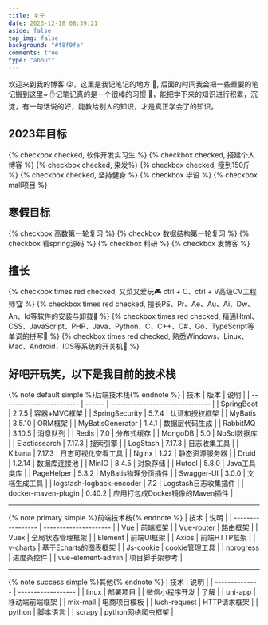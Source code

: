 ```yaml
---
title: 关于
date: 2023-12-18 08:39:21
aside: false
top_img: false
background: "#f8f9fe"
comments: true
type: "about"
---
```




欢迎来到我的博客 😝，这里是我记笔记的地方 🙌, 后面的时间我会把一些重要的笔记搬到这里~ ✋记笔记真的是一个很棒的习惯 💪，能把学下来的知识进行积累，沉淀，有一句话说的好，能教给别人的知识，才是真正学会了的知识。


## 2023年目标
<!-- 支持简单的 [markdown] -->
{% checkbox checked, 软件开发实习生 %}
{% checkbox checked, 搭建个人博客 %}
{% checkbox checked, 染发%}
{% checkbox checked, 瘦到150斤 %}
{% checkbox checked, 坚持健身 %}
{% checkbox 毕设 %}
{% checkbox mall项目 %}

## 寒假目标
{% checkbox 高数第一轮复习 %}
{% checkbox 数据结构第一轮复习 %}
{% checkbox 看spring源码 %}
{% checkbox 科研 %}
{% checkbox 发博客 %}

## 擅长
{% checkbox times red checked, 又菜又爱玩🎮 ctrl + C、ctrl + V高级CV工程师🏆 %}
{% checkbox times red checked, 擅长PS、Pr、Ae、Au、Ai、Dw、An、Id等软件的安装与卸载🎃 %}
{% checkbox times red checked, 精通Html、CSS、JavaScript、PHP、Java、Python、C、C++、C#、Go、TypeScript等单词的拼写🎲 %}
{% checkbox times red checked, 熟悉Windows、Linux、Mac、Android、IOS等系统的开关机👻 %}


## 好吧开玩笑，以下是我目前的技术栈

{% note default simple %}后端技术栈{% endnote %}
| 技术                     | 版本   | 说明                            |
| ------------------------ | ------ | ------------------------------- |
| SpringBoot               | 2.7.5  | 容器+MVC框架                    |
| SpringSecurity           | 5.7.4  | 认证和授权框架                  |
| MyBatis                  | 3.5.10 | ORM框架                         |
| MyBatisGenerator         | 1.4.1  | 数据层代码生成                  |
| RabbitMQ                 | 3.10.5 | 消息队列                        |
| Redis                    | 7.0    | 分布式缓存                      |
| MongoDB                  | 5.0    | NoSql数据库                     |
| Elasticsearch            | 7.17.3 | 搜索引擎                        |
| LogStash                 | 7.17.3 | 日志收集工具                    |
| Kibana                   | 7.17.3 | 日志可视化查看工具              |
| Nginx                    | 1.22   | 静态资源服务器                  |
| Druid                    | 1.2.14 | 数据库连接池                    |
| MinIO                    | 8.4.5  | 对象存储                        |
| Hutool                   | 5.8.0  | Java工具类库                    |
| PageHelper               | 5.3.2  | MyBatis物理分页插件             |
| Swagger-UI               | 3.0.0  | 文档生成工具                    |
| logstash-logback-encoder | 7.2    | Logstash日志收集插件            |
| docker-maven-plugin      | 0.40.2 | 应用打包成Docker镜像的Maven插件 |

---

{% note primary simple %}前端技术栈{% endnote %}
| 技术              | 说明                  |
| ----------------- | --------------------- |
| Vue               | 前端框架              |
| Vue-router        | 路由框架              |
| Vuex              | 全局状态管理框架      |
| Element           | 前端UI框架            |
| Axios             | 前端HTTP框架          |
| v-charts          | 基于Echarts的图表框架 |
| Js-cookie         | cookie管理工具        |
| nprogress         | 进度条控件            |
| vue-element-admin | 项目脚手架参考        |

---

{% note success simple %}其他{% endnote %}
| 技术           | 说明               |
| -------------- | ------------------ |
| linux          | 部署项目           |
| 微信小程序开发 | 了解               |
| uni-app        | 移动端前端框架     |
| mix-mall       | 电商项目模板       |
| luch-request   | HTTP请求框架       |
| python         | 脚本语言           |
| scrapy         | python网络爬虫框架 |


